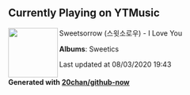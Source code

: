 ## Currently Playing on YTMusic

[<img align="left" width="100" src="https://lh3.googleusercontent.com/N5nSp_hywhDY-qgrFVAx23FDb-2R5nLmwaAnGeJ_L3pLOvCcbKtqBNRYf58BwzV9ngyar0DXfEw0qcNAbg">](https://music.youtube.com/channel/UCOoeYFBb53aE2TvzhOiYv7Q)

Sweetsorrow (스윗소로우) - I Love You

**Albums**: Sweetics

Last updated at 08/03/2020 19:43

#### Generated with [20chan/github-now](https://github.com/20chan/github-now)


<!--
**20chan/20chan** is a ✨ _special_ ✨ repository because its `README.md` (this file) appears on your GitHub profile.

Here are some ideas to get you started:

- 🔭 I’m currently working on ...
- 🌱 I’m currently learning ...
- 👯 I’m looking to collaborate on ...
- 🤔 I’m looking for help with ...
- 💬 Ask me about ...
- 📫 How to reach me: ...
- 😄 Pronouns: ...
- ⚡ Fun fact: ...
-->
